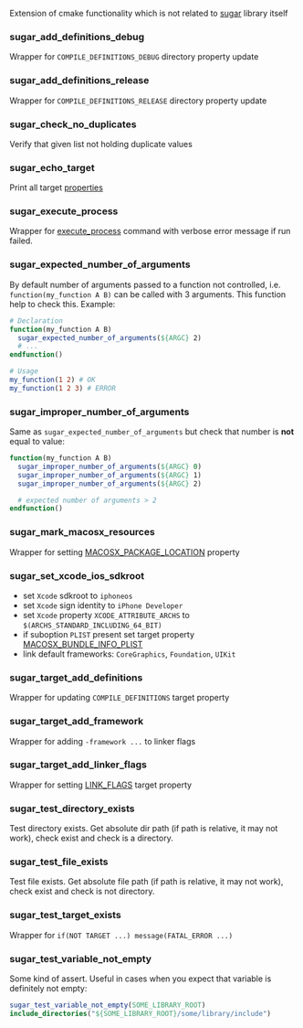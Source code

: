 Extension of cmake functionality which is not related to [sugar](https://github.com/ruslo/sugar) library itself

### sugar_add_definitions_debug
Wrapper for `COMPILE_DEFINITIONS_DEBUG` directory property update

### sugar_add_definitions_release
Wrapper for `COMPILE_DEFINITIONS_RELEASE` directory property update

### sugar_check_no_duplicates
Verify that given list not holding duplicate values

### sugar_echo_target
Print all target [properties](http://www.kitware.com/blog/home/post/390)

### sugar_execute_process
Wrapper for [execute_process](http://www.cmake.org/cmake/help/v2.8.11/cmake.html#command:execute_process) command
with verbose error message if run failed.

### sugar_expected_number_of_arguments
By default number of arguments passed to a function not controlled, i.e. `function(my_function A B)` can be
called with 3 arguments. This function help to check this. Example:
```cmake
# Declaration
function(my_function A B)
  sugar_expected_number_of_arguments(${ARGC} 2)
  # ...
endfunction()
```
```cmake
# Usage
my_function(1 2) # OK
my_function(1 2 3) # ERROR
```

### sugar_improper_number_of_arguments
Same as `sugar_expected_number_of_arguments` but check that number is **not** equal to value:
```cmake
function(my_function A B)
  sugar_improper_number_of_arguments(${ARGC} 0)
  sugar_improper_number_of_arguments(${ARGC} 1)
  sugar_improper_number_of_arguments(${ARGC} 2)

  # expected number of arguments > 2
endfunction()
```

### sugar_mark_macosx_resources
Wrapper for setting [MACOSX_PACKAGE_LOCATION](http://www.cmake.org/cmake/help/v2.8.11/cmake.html#prop_sf:MACOSX_PACKAGE_LOCATION)
property

### sugar_set_xcode_ios_sdkroot
* set `Xcode` sdkroot to `iphoneos`
* set `Xcode` sign identity to `iPhone Developer`
* set `Xcode` property `XCODE_ATTRIBUTE_ARCHS` to `$(ARCHS_STANDARD_INCLUDING_64_BIT)`
* if suboption `PLIST` present set target property [MACOSX_BUNDLE_INFO_PLIST](http://www.cmake.org/cmake/help/v2.8.11/cmake.html#prop_tgt:MACOSX_BUNDLE_INFO_PLIST)
* link default frameworks: `CoreGraphics`, `Foundation`, `UIKit`

### sugar_target_add_definitions
Wrapper for updating `COMPILE_DEFINITIONS` target property

### sugar_target_add_framework
Wrapper for adding `-framework ...` to linker flags

### sugar_target_add_linker_flags
Wrapper for setting [LINK_FLAGS](http://www.cmake.org/cmake/help/v2.8.11/cmake.html#prop_tgt:LINK_FLAGS)
target property

### sugar_test_directory_exists
Test directory exists. Get absolute dir path (if path is relative, it may not work), check exist and check
is a directory.

### sugar_test_file_exists
Test file exists. Get absolute file path (if path is relative, it may not work), check exist and check
is not directory.

### sugar_test_target_exists
Wrapper for `if(NOT TARGET ...) message(FATAL_ERROR ...)`

### sugar_test_variable_not_empty
Some kind of assert. Useful in cases when you expect that variable is definitely not empty:
```cmake
sugar_test_variable_not_empty(SOME_LIBRARY_ROOT)
include_directories("${SOME_LIBRARY_ROOT}/some/library/include")
```
